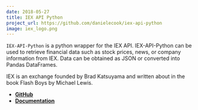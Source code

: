 ```yaml
---
date: 2018-05-27
title: IEX API Python
project_url: https://github.com/danielecook/iex-api-python
image: iex_logo.png
---
```


`IEX-API-Python` is a python wrapper for the IEX API. IEX-API-Python can be used to retrieve financial data such as stock prices, news, or company information from IEX. Data can be obtained as JSON or converted into Pandas DataFrames.

IEX is an exchange founded by Brad Katsuyama and written about in the book Flash Boys by Michael Lewis.

* __[GitHub](https://github.com/danielecook/iex-api-python)__
* __[Documentation](http://www.danielecook.com/iex-api-python/)__